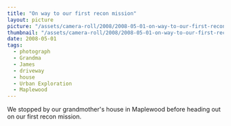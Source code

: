 ```yaml
---
title: "On way to our first recon mission"
layout: picture
picture: "/assets/camera-roll/2008/2008-05-01-on-way-to-our-first-recon-mission/recon-1-001.jpg"
thumbnail: "/assets/camera-roll/2008/2008-05-01-on-way-to-our-first-recon-mission/recon-1-001-thumbnail.jpg"
date: 2008-05-01
tags:
  - photograph
  - Grandma
  - James
  - driveway
  - house
  - Urban Exploration
  - Maplewood
---
```

We stopped by our grandmother's house in Maplewood before heading out on our first recon mission.